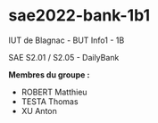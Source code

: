 # sae2022-bank-1b1
IUT de Blagnac - BUT Info1 - 1B

SAE S2.01 / S2.05 - DailyBank

__Membres du groupe :__
- ROBERT Matthieu
- TESTA Thomas
- XU Anton
